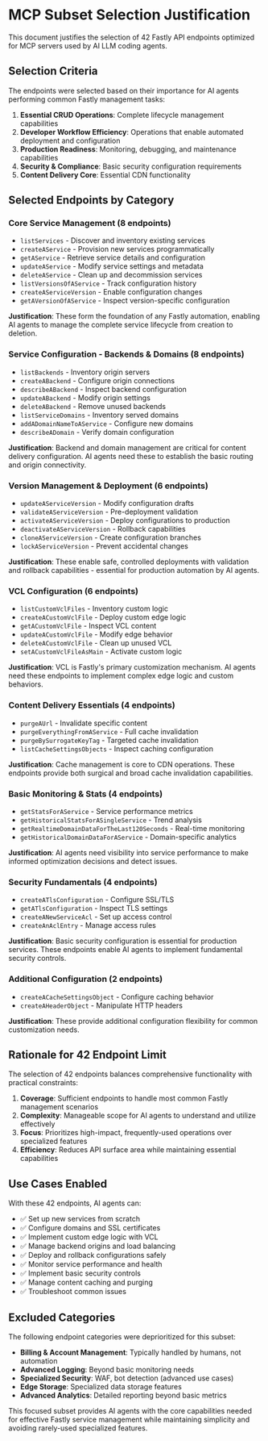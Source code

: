 # MCP Subset Selection Justification

This document justifies the selection of 42 Fastly API endpoints optimized for MCP servers used by AI LLM coding agents.

## Selection Criteria

The endpoints were selected based on their importance for AI agents performing common Fastly management tasks:

1. **Essential CRUD Operations**: Complete lifecycle management capabilities
2. **Developer Workflow Efficiency**: Operations that enable automated deployment and configuration
3. **Production Readiness**: Monitoring, debugging, and maintenance capabilities
4. **Security & Compliance**: Basic security configuration requirements
5. **Content Delivery Core**: Essential CDN functionality

## Selected Endpoints by Category

### Core Service Management (8 endpoints)
- `listServices` - Discover and inventory existing services
- `createAService` - Provision new services programmatically
- `getAService` - Retrieve service details and configuration
- `updateAService` - Modify service settings and metadata
- `deleteAService` - Clean up and decommission services
- `listVersionsOfAService` - Track configuration history
- `createAServiceVersion` - Enable configuration changes
- `getAVersionOfAService` - Inspect version-specific configuration

**Justification**: These form the foundation of any Fastly automation, enabling AI agents to manage the complete service lifecycle from creation to deletion.

### Service Configuration - Backends & Domains (8 endpoints)
- `listBackends` - Inventory origin servers
- `createABackend` - Configure origin connections
- `describeABackend` - Inspect backend configuration
- `updateABackend` - Modify origin settings
- `deleteABackend` - Remove unused backends
- `listServiceDomains` - Inventory served domains
- `addADomainNameToAService` - Configure new domains
- `describeADomain` - Verify domain configuration

**Justification**: Backend and domain management are critical for content delivery configuration. AI agents need these to establish the basic routing and origin connectivity.

### Version Management & Deployment (6 endpoints)
- `updateAServiceVersion` - Modify configuration drafts
- `validateAServiceVersion` - Pre-deployment validation
- `activateAServiceVersion` - Deploy configurations to production
- `deactivateAServiceVersion` - Rollback capabilities
- `cloneAServiceVersion` - Create configuration branches
- `lockAServiceVersion` - Prevent accidental changes

**Justification**: These enable safe, controlled deployments with validation and rollback capabilities - essential for production automation by AI agents.

### VCL Configuration (6 endpoints)
- `listCustomVclFiles` - Inventory custom logic
- `createACustomVclFile` - Deploy custom edge logic
- `getACustomVclFile` - Inspect VCL content
- `updateACustomVclFile` - Modify edge behavior
- `deleteACustomVclFile` - Clean up unused VCL
- `setACustomVclFileAsMain` - Activate custom logic

**Justification**: VCL is Fastly's primary customization mechanism. AI agents need these endpoints to implement complex edge logic and custom behaviors.

### Content Delivery Essentials (4 endpoints)
- `purgeAUrl` - Invalidate specific content
- `purgeEverythingFromAService` - Full cache invalidation
- `purgeBySurrogateKeyTag` - Targeted cache invalidation
- `listCacheSettingsObjects` - Inspect caching configuration

**Justification**: Cache management is core to CDN operations. These endpoints provide both surgical and broad cache invalidation capabilities.

### Basic Monitoring & Stats (4 endpoints)
- `getStatsForAService` - Service performance metrics
- `getHistoricalStatsForASingleService` - Trend analysis
- `getRealtimeDomainDataForTheLast120Seconds` - Real-time monitoring
- `getHistoricalDomainDataForAService` - Domain-specific analytics

**Justification**: AI agents need visibility into service performance to make informed optimization decisions and detect issues.

### Security Fundamentals (4 endpoints)
- `createATlsConfiguration` - Configure SSL/TLS
- `getATlsConfiguration` - Inspect TLS settings
- `createANewServiceAcl` - Set up access control
- `createAnAclEntry` - Manage access rules

**Justification**: Basic security configuration is essential for production services. These endpoints enable AI agents to implement fundamental security controls.

### Additional Configuration (2 endpoints)
- `createACacheSettingsObject` - Configure caching behavior
- `createAHeaderObject` - Manipulate HTTP headers

**Justification**: These provide additional configuration flexibility for common customization needs.

## Rationale for 42 Endpoint Limit

The selection of 42 endpoints balances comprehensive functionality with practical constraints:

1. **Coverage**: Sufficient endpoints to handle most common Fastly management scenarios
2. **Complexity**: Manageable scope for AI agents to understand and utilize effectively
3. **Focus**: Prioritizes high-impact, frequently-used operations over specialized features
4. **Efficiency**: Reduces API surface area while maintaining essential capabilities

## Use Cases Enabled

With these 42 endpoints, AI agents can:

- ✅ Set up new services from scratch
- ✅ Configure domains and SSL certificates
- ✅ Implement custom edge logic with VCL
- ✅ Manage backend origins and load balancing
- ✅ Deploy and rollback configurations safely
- ✅ Monitor service performance and health
- ✅ Implement basic security controls
- ✅ Manage content caching and purging
- ✅ Troubleshoot common issues

## Excluded Categories

The following endpoint categories were deprioritized for this subset:

- **Billing & Account Management**: Typically handled by humans, not automation
- **Advanced Logging**: Beyond basic monitoring needs
- **Specialized Security**: WAF, bot detection (advanced use cases)
- **Edge Storage**: Specialized data storage features
- **Advanced Analytics**: Detailed reporting beyond basic metrics

This focused subset provides AI agents with the core capabilities needed for effective Fastly service management while maintaining simplicity and avoiding rarely-used specialized features.